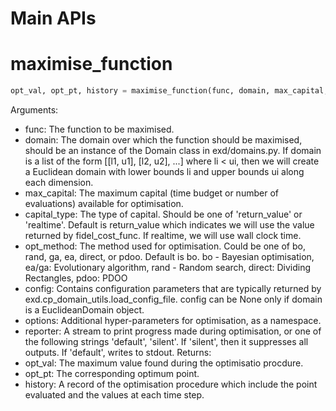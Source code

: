 Main APIs
=========

# maximise_function
```python
opt_val, opt_pt, history = maximise_function(func, domain, max_capital, capital_type='num_evals', opt_method='bo', config=None, options=None, reporter='default')
```
Arguments:
*  func: The function to be maximised.
*  domain: The domain over which the function should be maximised, should be an
           instance of the Domain class in exd/domains.py.
           If domain is a list of the form [[l1, u1], [l2, u2], ...] where li < ui,
           then we will create a Euclidean domain with lower bounds li and upper bounds
           ui along each dimension.
*  max_capital: The maximum capital (time budget or number of evaluations) available
                for optimisation.
*  capital_type: The type of capital. Should be one of 'return_value' or 'realtime'.
                 Default is return_value which indicates we will use the value returned
                 by fidel_cost_func. If realtime, we will use wall clock time.
*  opt_method: The method used for optimisation. Could be one of bo, rand, ga, ea,
               direct, or pdoo. Default is bo.
               bo - Bayesian optimisation, ea/ga: Evolutionary algorithm,
               rand - Random search, direct: Dividing Rectangles, pdoo: PDOO
*  config: Contains configuration parameters that are typically returned by
           exd.cp_domain_utils.load_config_file. config can be None only if domain
           is a EuclideanDomain object.
*  options: Additional hyper-parameters for optimisation, as a namespace.
*  reporter: A stream to print progress made during optimisation, or one of the
            following strings 'default', 'silent'. If 'silent', then it suppresses
            all outputs. If 'default', writes to stdout.
Returns:
*   opt_val: The maximum value found during the optimisatio procdure.
*   opt_pt: The corresponding optimum point.
*   history: A record of the optimisation procedure which include the point evaluated
             and the values at each time step.


